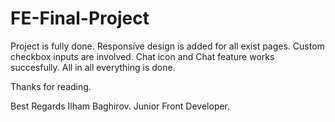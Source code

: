 # FE-Final-Project

Project is fully done. Responsive design is added for all exist pages. Custom checkbox inputs are involved. Chat icon and Chat feature works succesfully. All in all
everything is done.

Thanks for reading.

Best Regards Ilham Baghirov. Junior Front Developer.